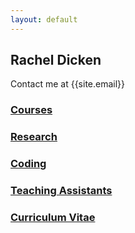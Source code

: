 ```yaml
---
layout: default
---
```



## Rachel Dicken

Contact me at {{site.email}}

### [Courses]({{site.baseurl}}/courses/index.html)
### [Research]({{site.baseurl}}/research/index.html)
### [Coding]({{site.baseurl}}/coding/index.html)
### [Teaching Assistants]({{site.baseurl}}/ta/index.html)
### [Curriculum Vitae]({{site.baseurl}}/cv.pdf)

